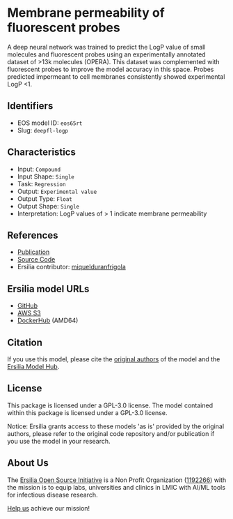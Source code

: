 # Membrane permeability of fluorescent probes

A deep neural network was trained to predict the LogP value of small molecules and fluorescent probes using an experimentally annotated dataset of >13k molecules (OPERA). This dataset was complemented with fluorescent probes to improve the model accuracy in this space. Probes predicted impermeant to cell membranes consistently showed experimental LogP <1.

## Identifiers

* EOS model ID: `eos65rt`
* Slug: `deepfl-logp`

## Characteristics

* Input: `Compound`
* Input Shape: `Single`
* Task: `Regression`
* Output: `Experimental value`
* Output Type: `Float`
* Output Shape: `Single`
* Interpretation: LogP values of > 1 indicate membrane permeability

## References

* [Publication](https://www.nature.com/articles/s41598-021-86460-3.epdf?sharing_token=zmYZd6qpwnDwc8tCOYGGf9RgN0jAjWel9jnR3ZoTv0OXuXXr_ZS6VuKQMyMJiA3PeIcqAJZTcpcNZJHblyChkQ2eTpzGXq23YsIcFlG8ayuEptKCJ1DeyIRGrh9O2d5JvvGGB9qG8cXgAuy_k-e1ncAMkAzpTegmR0XUbnftjv0%3D)
* [Source Code](https://github.com/k-soliman/DeepFl-LogP)
* Ersilia contributor: [miquelduranfrigola](https://github.com/miquelduranfrigola)

## Ersilia model URLs
* [GitHub](https://github.com/ersilia-os/eos65rt)
* [AWS S3](https://ersilia-models-zipped.s3.eu-central-1.amazonaws.com/eos65rt.zip)
* [DockerHub](https://hub.docker.com/r/ersiliaos/eos65rt) (AMD64)

## Citation

If you use this model, please cite the [original authors](https://www.nature.com/articles/s41598-021-86460-3.epdf?sharing_token=zmYZd6qpwnDwc8tCOYGGf9RgN0jAjWel9jnR3ZoTv0OXuXXr_ZS6VuKQMyMJiA3PeIcqAJZTcpcNZJHblyChkQ2eTpzGXq23YsIcFlG8ayuEptKCJ1DeyIRGrh9O2d5JvvGGB9qG8cXgAuy_k-e1ncAMkAzpTegmR0XUbnftjv0%3D) of the model and the [Ersilia Model Hub](https://github.com/ersilia-os/ersilia/blob/master/CITATION.cff).

## License

This package is licensed under a GPL-3.0 license. The model contained within this package is licensed under a GPL-3.0 license.

Notice: Ersilia grants access to these models 'as is' provided by the original authors, please refer to the original code repository and/or publication if you use the model in your research.

## About Us

The [Ersilia Open Source Initiative](https://ersilia.io) is a Non Profit Organization ([1192266](https://register-of-charities.charitycommission.gov.uk/charity-search/-/charity-details/5170657/full-print)) with the mission is to equip labs, universities and clinics in LMIC with AI/ML tools for infectious disease research.

[Help us](https://www.ersilia.io/donate) achieve our mission!